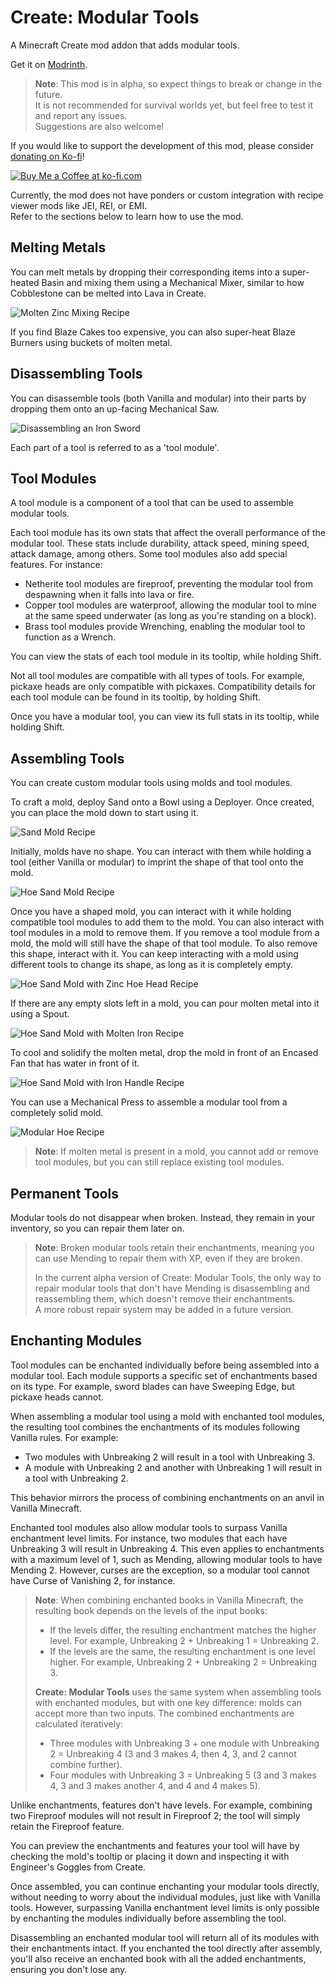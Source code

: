 # Create: Modular Tools

A Minecraft Create mod addon that adds modular tools.

Get it on [Modrinth](https://modrinth.com/mod/create-modular-tools).

> **Note**: This mod is in alpha, so expect things to break or change in the future.  
> It is not recommended for survival worlds yet, but feel free to test it and report any issues.  
> Suggestions are also welcome!

If you would like to support the development of this mod, please consider <a href="https://ko-fi.com/zlt09">donating on Ko-fi</a>!

<a href='https://ko-fi.com/J3J810251V' target='_blank'><img src='https://storage.ko-fi.com/cdn/kofi3.png?v=3' alt='Buy Me a Coffee at ko-fi.com'></a>

Currently, the mod does not have ponders or custom integration with recipe viewer mods like JEI, REI, or EMI.  
Refer to the sections below to learn how to use the mod.

## Melting Metals

You can melt metals by dropping their corresponding items into a super-heated Basin and mixing them using a Mechanical Mixer, similar to how Cobblestone can be melted into Lava in Create.

![Molten Zinc Mixing Recipe](https://github.com/user-attachments/assets/7c128396-0029-44a6-880e-c075e7eaa3ec)

If you find Blaze Cakes too expensive, you can also super-heat Blaze Burners using buckets of molten metal.

## Disassembling Tools

You can disassemble tools (both Vanilla and modular) into their parts by dropping them onto an up-facing Mechanical Saw.

![Disassembling an Iron Sword](https://github.com/user-attachments/assets/0b2a657b-e0ae-423c-b923-614954d380bc)

Each part of a tool is referred to as a 'tool module'.

## Tool Modules

A tool module is a component of a tool that can be used to assemble modular tools.

Each tool module has its own stats that affect the overall performance of the modular tool. These stats include durability, attack speed, mining speed, attack damage, among others. Some tool modules also add special features. For instance:

- Netherite tool modules are fireproof, preventing the modular tool from despawning when it falls into lava or fire.
- Copper tool modules are waterproof, allowing the modular tool to mine at the same speed underwater (as long as you're standing on a block).
- Brass tool modules provide Wrenching, enabling the modular tool to function as a Wrench.

You can view the stats of each tool module in its tooltip, while holding Shift.

Not all tool modules are compatible with all types of tools. For example, pickaxe heads are only compatible with pickaxes. Compatibility details for each tool module can be found in its tooltip, by holding Shift.

Once you have a modular tool, you can view its full stats in its tooltip, while holding Shift.

## Assembling Tools

You can create custom modular tools using molds and tool modules.

To craft a mold, deploy Sand onto a Bowl using a Deployer. Once created, you can place the mold down to start using it.

![Sand Mold Recipe](https://github.com/user-attachments/assets/a99acce7-7d25-48a5-b318-9d0b861150d3)

Initially, molds have no shape. You can interact with them while holding a tool (either Vanilla or modular) to imprint the shape of that tool onto the mold.

![Hoe Sand Mold Recipe](https://github.com/user-attachments/assets/4e023ef9-b425-46da-a14b-0faddc193ccb)

Once you have a shaped mold, you can interact with it while holding compatible tool modules to add them to the mold. You can also interact with tool modules in a mold to remove them. If you remove a tool module from a mold, the mold will still have the shape of that tool module. To also remove this shape, interact with it. You can keep interacting with a mold using different tools to change its shape, as long as it is completely empty.

![Hoe Sand Mold with Zinc Hoe Head Recipe](https://github.com/user-attachments/assets/41c0d4b2-d437-4e45-a0f6-95f59797d50e)

If there are any empty slots left in a mold, you can pour molten metal into it using a Spout.

![Hoe Sand Mold with Molten Iron Recipe](https://github.com/user-attachments/assets/7a03ae4a-ffad-4cc4-b582-4da89ca0ded1)

To cool and solidify the molten metal, drop the mold in front of an Encased Fan that has water in front of it.

![Hoe Sand Mold with Iron Handle Recipe](https://github.com/user-attachments/assets/76200554-6fef-4172-99f6-c5a28fa2a582)

You can use a Mechanical Press to assemble a modular tool from a completely solid mold.

![Modular Hoe Recipe](https://github.com/user-attachments/assets/f60031fd-80de-407e-957c-639f032af633)

> **Note**: If molten metal is present in a mold, you cannot add or remove tool modules, but you can still replace existing tool modules.

## Permanent Tools

Modular tools do not disappear when broken. Instead, they remain in your inventory, so you can repair them later on.

> **Note**: Broken modular tools retain their enchantments, meaning you can use Mending to repair them with XP, even if they are broken.
> 
> In the current alpha version of Create: Modular Tools, the only way to repair modular tools that don't have Mending is disassembling and reassembling them, which doesn't remove their enchantments.  
> A more robust repair system may be added in a future version.

## Enchanting Modules

Tool modules can be enchanted individually before being assembled into a modular tool. Each module supports a specific set of enchantments based on its type. For example, sword blades can have Sweeping Edge, but pickaxe heads cannot.

When assembling a modular tool using a mold with enchanted tool modules, the resulting tool combines the enchantments of its modules following Vanilla rules. For example:

- Two modules with Unbreaking 2 will result in a tool with Unbreaking 3.
- A module with Unbreaking 2 and another with Unbreaking 1 will result in a tool with Unbreaking 2.

This behavior mirrors the process of combining enchantments on an anvil in Vanilla Minecraft.

Enchanted tool modules also allow modular tools to surpass Vanilla enchantment level limits. For instance, two modules that each have Unbreaking 3 will result in Unbreaking 4. This even applies to enchantments with a maximum level of 1, such as Mending, allowing modular tools to have Mending 2. However, curses are the exception, so a modular tool cannot have Curse of Vanishing 2, for instance.

> **Note**: When combining enchanted books in Vanilla Minecraft, the resulting book depends on the levels of the input books:
> - If the levels differ, the resulting enchantment matches the higher level. For example, Unbreaking 2 + Unbreaking 1 = Unbreaking 2.
> - If the levels are the same, the resulting enchantment is one level higher. For example, Unbreaking 2 + Unbreaking 2 = Unbreaking 3.
>
> **Create: Modular Tools** uses the same system when assembling tools with enchanted modules, but with one key difference: molds can accept more than two inputs. The combined enchantments are calculated iteratively:
> - Three modules with Unbreaking 3 + one module with Unbreaking 2 = Unbreaking 4 (3 and 3 makes 4, then 4, 3, and 2 cannot combine further).
> - Four modules with Unbreaking 3 = Unbreaking 5 (3 and 3 makes 4, 3 and 3 makes another 4, and 4 and 4 makes 5).

Unlike enchantments, features don't have levels. For example, combining two Fireproof modules will not result in Fireproof 2; the tool will simply retain the Fireproof feature.

You can preview the enchantments and features your tool will have by checking the mold's tooltip or placing it down and inspecting it with Engineer's Goggles from Create.

Once assembled, you can continue enchanting your modular tools directly, without needing to worry about the individual modules, just like with Vanilla tools. However, surpassing Vanilla enchantment level limits is only possible by enchanting the modules individually before assembling the tool.

Disassembling an enchanted modular tool will return all of its modules with their enchantments intact. If you enchanted the tool directly after assembly, you'll also receive an enchanted book with all the added enchantments, ensuring you don't lose any.
